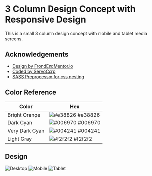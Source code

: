
# 3 Column Design Concept with Responsive Design

This is a small 3 column design concept with mobile and tablet media screens.


## Acknowledgements

 - [Design by FrondEndMentor.io](https://www.frontendmentor.io)
 - [Coded by ServoCorp](https://github.com/ServoCorp)
 - [SASS Preprocessor for css nesting](https://sass-lang.com/)

  ## Color Reference

| Color             | Hex                                                                |
| ----------------- | ------------------------------------------------------------------ |
| Bright Orange | ![#e38826](https://via.placeholder.com/10/e38826?text=+) #e38826 |
| Dark Cyan | ![#006970](https://via.placeholder.com/10/006970?text=+) #006970 |
| Very Dark Cyan | ![#004241](https://via.placeholder.com/10/004241?text=+) #004241 |
| Light Gray | ![#f2f2f2](https://via.placeholder.com/10/f2f2f2?text=+) #f2f2f2 |


## Design

![Desktop](https://i.imgur.com/xwycOY8.png)
![Mobile](https://i.imgur.com/li7lBl3.png)
![Tablet](https://i.imgur.com/9GQziW4.png)

  
